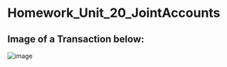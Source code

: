 # Homework_Unit_20_JointAccounts

## Image of a Transaction below:
![image](https://github.com/raygomez36/Homework_Unit_20_JointAccounts/assets/33921109/46bbf03d-1f96-4b9b-b05e-b5e68fc68bf3)
